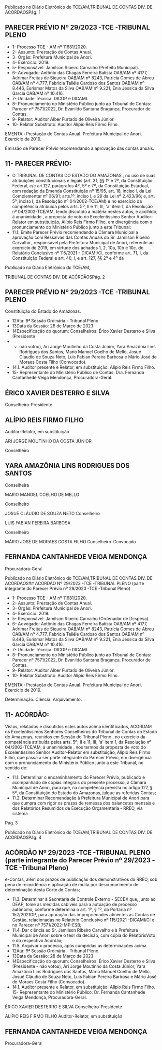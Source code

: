 Publicado  no  Diário  Eletrônico do TCE/AM,TRIBUNAL DE CONTAS DIV. DE ACÓRDÃOSPág. 1

## PARECER PRÉVIO Nº 29/2023 -TCE -TRIBUNAL PLENO

- 1- Processo TCE - AM nº 11681/2020.
- 2- Assunto: Prestação de Contas Anual.
- 3- Órgão: Prefeitura Municipal de Anori.
- 4- Exercício: 2019.
- 5- Responsável: Jamilson Ribeiro Carvalho (Prefeito Municipal).
- 6- Advogado: Antônio das Chagas Ferreira Batista OAB/AM nº 4177, Adrimar Freitas de Siqueira OAB/AM nº 8243, Patrícia Gomes de Abreu OAB/AM nº 4.777, Fabrícia Taliéle Cardoso dos Santos OAB/AM nº 8.446, Eurismar Matos da Silva OAB/AM nº 9.221, Ênia Jéssica da Silva Garcia OAB/AM nº 10.416.
- 7- Unidade Técnica: DICOP e DICAMI.
- 8- Pronunciamento  do  Ministério  Público  junto  ao  Tribunal  de  Contas: Parecer  nº 7571/2022, Dr. Evanildo Santana Bragança, Procurador de Contas.
- 9- Relator: Auditor Alber Furtado de Oliveira Júnior.
- 10- Relator Substituto: Auditor Alípio Reis Firmo Filho.

EMENTA :  Prestação  de  Contas  Anual.    Prefeitura Municipal de Anori.  Exercício de 2019.

Emissão de Parecer Prévio recomendando a aprovação das contas anuais.

## 11-  PARECER PRÉVIO:

- O  TRIBUNAL  DE  CONTAS  DO  ESTADO  DO  AMAZONAS ,  no  uso  de  suas atribuições  constitucionais  e  legais  (art.  31,  §§  1º  e  2º,  da  Constituição  Federal,  c/c art.127,  parágrafos  4º,  5º  e  7º,  da  Constituição  Estadual,  com  redação  da  Emenda Constituição nº 15/95, art. 18, inciso I, da Lei Complementar nº 06/91; arts.1º, inciso I, e 29  da  Lei  nº  2.423/96;  e,  art.  5º,  inciso  I,  da  Resolução  nº  04/2002-TCE/AM)  e  no exercício da competência atribuída pelos arts. 5º, II e 11, III, 'a' item 1, da Resolução nº 04/2002-TCE/AM, tendo discutido a matéria nestes autos, e acolhido, à unanimidade , a proposta de voto do Excelentíssimo Senhor Auditor-Relator em substituição, Alípio Reis Firmo  Filho, em divergência com  o  pronunciamento  do  Ministério  Público  junto  a  este Tribunal:
- 11.1.  Emite Parecer Prévio recomendando à Câmara Municipal a aprovação com  Ressalvas das  Contas  Anuais  do Sr. Jamilson Ribeiro  Carvalho , responsável  pela  Prefeitura  Municipal  de  Anori, referente ao exercício de 2019, em virtude dos achados 1, 2, 10a, 10b e 10c.  do  Relatório  Conclusivo  nº  115/2021  -  DICAMI/CI,  conforme  art. 71,  I,  da  Constituição  Federal  e  art.  40,  I,  e  art.  127,  §§  2º  e  4º  da

Publicado  no  Diário  Eletrônico do TCE/AM,

TRIBUNAL DE CONTAS DIV. DE ACÓRDÃOSPág. 2

## PARECER PRÉVIO Nº 29/2023 -TCE -TRIBUNAL PLENO

Constituição do Estado do Amazonas.

- 12Ata: 9ª Sessão Ordinária - Tribunal Pleno.
- 13Data da Sessão: 28 de Março de 2023
- 14Especificação do quorum: Conselheiros: Érico Xavier Desterro e Silva (Presidente
- - não votou), Ari Jorge Moutinho da Costa Júnior, Yara Amazônia Lins Rodrigues dos Santos,  Mario  Manoel  Coelho  de  Mello,  Josué  Cláudio  de  Souza  Neto,  Luis  Fabian Pereira Barbosa e Mário José de Moraes Costa Filho (Convocado).
- 14.1. Auditor presente e Relator, em substituição: Alípio Reis Firmo Filho.
- 15-  Representante do Ministério Público de Contas: Dra. Fernanda Cantanhede Veiga Mendonça, Procuradora-Geral.

## ÉRICO XAVIER DESTERRO E SILVA

Conselheiro-Presidente

## ALÍPIO REIS FIRMO FILHO

Auditor-Relator, em substituição

ARI JORGE MOUTINHO DA COSTA JÚNIOR

Conselheiro

## YARA AMAZÔNIA LINS RODRIGUES DOS SANTOS

Conselheira

MARIO MANOEL COELHO DE MELLO

Conselheiro

JOSUÉ CLÁUDIO DE SOUZA NETO Conselheiro

LUIS FABIAN PEREIRA BARBOSA

Conselheiro

MÁRIO JOSÉ DE MORAES COSTA FILHO Conselheiro-Convocado

## FERNANDA CANTANHEDE VEIGA MENDONÇA

Procuradora-Geral

Publicado  no  Diário  Eletrônico do TCE/AM,TRIBUNAL DE CONTAS DIV. DE ACÓRDÃOS## ACÓRDÃO Nº 29/2023 -TCE -TRIBUNAL PLENO (parte integrante do Parecer Prévio nº 29/2023 -TCE -Tribunal Pleno)

- 1- Processo TCE - AM nº 11681/2020.
- 2- Assunto: Prestação de Contas Anual.
- 3- Órgão: Prefeitura Municipal de Anori.
- 4- Exercício: 2019.
- 5- Responsável: Jamilson Ribeiro Carvalho (Ordenador de Despesa).
- 6- Advogado: Antônio das Chagas Ferreira Batista OAB/AM nº 4177, Adrimar Freitas de Siqueira OAB/AM nº 8243, Patrícia Gomes de Abreu OAB/AM nº 4.777, Fabrícia Taliéle Cardoso dos Santos OAB/AM nº 8.446, Eurismar Matos da Silva OAB/AM nº 9.221, Ênia Jéssica da Silva Garcia OAB/AM nº 10.416.
- 7- Unidade Técnica: DICOP e DICAMI.
- 8- Pronunciamento  do  Ministério  Público  junto  ao  Tribunal  de  Contas: Parecer  nº 7571/2022, Dr. Evanildo Santana Bragança, Procurador de Contas.
- 9- Relator: Auditor Alber Furtado de Oliveira Júnior.
- 10- Relator Substituto: Auditor Alípio Reis Firmo Filho.

EMENTA :  Prestação  de  Contas  Anual.    Prefeitura Municipal de Anori. Exercício de 2019.

Determinação. Ciência. Arquivamento.

## 11-  ACÓRDÃO:

Vistos, relatados e discutidos estes autos acima identificados, ACORDAM os Excelentíssimos Senhores Conselheiros do Tribunal de Contas do Estado do Amazonas, reunidos em Sessão do Tribunal Pleno , no exercício da competência atribuída pelos arts. 5º, II e 11, III, 'a' item 1, da Resolução nº 04/2002-TCE/AM, à unanimidade , nos termos da  proposta  de  voto  do  Excelentíssimo  Senhor  Auditor-Relator  em  substituição,  Alípio Reis Firmo Filho,  que passa a ser parte integrante do Parecer Prévio, em divergência com o pronunciamento do Ministério Público junto a este Tribunal, no sentido de:

- 11.1. Determinar o encaminhamento do Parecer Prévio, publicado e acompanhado  de  cópias  integrais  do  presente  processo,  à  Câmara Municipal de Anori, para que, na competência prevista no artigo 127, § 5º, da  Constituição  do  Estado  do  Amazonas,  julgue  as  referidas Contas;
- 11.2. Determinar Recomendação à Prefeitura Municipal de Anori para que cumpra com rigor os prazos de remessa dos balancetes mensais e dos Relatórios Resumidos de Execução Orçamentária - RREO, via sistema

Pág. 3

Publicado  no  Diário  Eletrônico do TCE/AM,TRIBUNAL DE CONTAS DIV. DE ACÓRDÃOSPág. 4

## ACÓRDÃO Nº 29/2023 -TCE -TRIBUNAL PLENO (parte integrante do Parecer Prévio nº 29/2023 -TCE -Tribunal Pleno)

e-Contas,  além  dos  prazos  de  publicação  dos  demonstrativos  do RREO, sob pena de reincidência e aplicação de multa por descumprimento de determinação desta Corte de Contas;

- 11.3. Determinar à  Secretaria de Controle Externo - SECEX que, junto ao DEAP,  tome  as  medidas  cabíveis  para  a  autuação  de  processo autônomo, conforme determina o art. 1º, § 1º, da Portaria nº 152/2021GP,  para  apuração  das  impropriedades  atinentes às Contas  de Gestão, relacionadas no Relatório Conclusivo nº 115/2021 -DICAMI/CI e no Parecer nº 7571/2022-MP-ESB;
- 11.4. Dar ciência ao Sr. Jamilson  Ribeiro  Carvalho e à Prefeitura Municipal  de  Anori  sobre  o  teor  da  decisão,  com  cópia  do  RelatórioVoto e do respectivo Acórdão;
- 11.5. Arquivar o processo, após cumpridas as determinações acima.
- 12Ata: 9ª Sessão Ordinária - Tribunal Pleno.
- 13Data da Sessão: 28 de Março de 2023
- 14Especificação do quorum: Conselheiros: Érico Xavier Desterro e Silva (Presidente - não votou), Ari Jorge Moutinho da Costa Júnior, Yara Amazônia Lins Rodrigues dos Santos,  Mario  Manoel  Coelho  de  Mello,  Josué  Cláudio  de  Souza  Neto,  Luis  Fabian Pereira Barbosa e Mário José de Moraes Costa Filho (Convocado).
- 14.1. Auditor presente e Relator, em substituição: Alípio Reis Firmo Filho. 15-  Representante do Ministério Público: Dr. Fernanda Cantanhede Veiga Mendonça, Procuradora-Geral.

ÉRICO XAVIER DESTERRO E SILVA Conselheiro-Presidente

ALÍPIO REIS FIRMO FILHO Auditor-Relator, em substituição

## FERNANDA CANTANHEDE VEIGA MENDONÇA

Procuradora-Geral